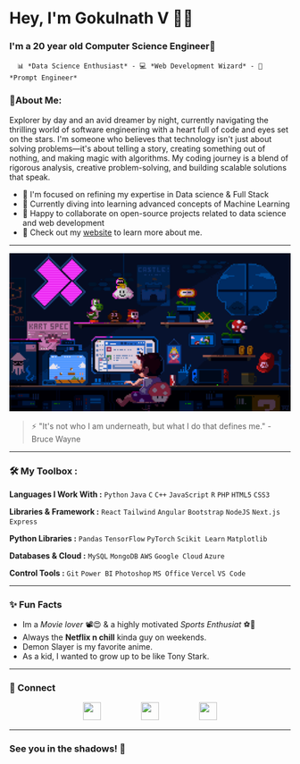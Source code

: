 # Hey, I'm Gokulnath V 👋🏽

### I'm a 20 year old Computer Science Engineer🌟

&emsp;``📊 *Data Science Enthusiast* - 💻 *Web Development Wizard* - 🤖 *Prompt Engineer*``
### 🌟**About Me:** 

Explorer by day and an avid dreamer by night, currently navigating the thrilling world of software engineering with a heart full of code and eyes set on the stars. 
I'm someone who believes that technology isn't just about solving problems—it's about telling a story, creating something out of nothing, and making magic with algorithms. My coding journey is a blend of rigorous analysis, creative problem-solving, and building scalable solutions that speak.


- 🔭 I'm focused on refining my expertise in Data science & Full Stack
- 📑 Currently diving into learning advanced concepts of Machine Learning
- 👯 Happy to collaborate on open-source projects related to data science and web development
- 🌟 Check out my [website](https://gokulnath-v-portfolio.vercel.app/) to learn more about me.
---

![Coding in Action](./7270403.gif)

> ⚡ "It's not who I am underneath, but what I do that defines me." - Bruce Wayne

---

### 🛠 My Toolbox : 

**Languages I Work With :** ``Python`` ``Java`` ``C`` ``C++`` ``JavaScript`` ``R`` ``PHP`` ``HTML5`` ``CSS3``

**Libraries & Framework :** ``React`` ``Tailwind`` ``Angular`` ``Bootstrap`` ``NodeJS`` ``Next.js`` ``Express``

**Python Libraries :** ``Pandas`` ``TensorFlow`` ``PyTorch`` ``Scikit Learn`` `Matplotlib`

**Databases & Cloud :** ``MySQL`` ``MongoDB`` ``AWS`` ``Google Cloud`` ``Azure``

**Control Tools :** ``Git`` `Power BI` ``Photoshop`` `MS Office` `Vercel` `VS Code`

---
### ✨ Fun Facts 

- Im a *Movie lover* 📽️😍 & a highly motivated *Sports Enthusiat* ⚽🏏
- Always the **Netflix n chill** kinda guy on weekends.
- Demon Slayer is my favorite anime.
- As a kid, I wanted to grow up to be like Tony Stark.

---
### 🤝 Connect
<p align="center" style="display: flex; justify-content: center; gap: 30px;"> 
  <a href="https://www.github.com/Coding-Devil"><img src="https://www.vectorlogo.zone/logos/github/github-tile.svg" width="32" height="32" /></a> &nbsp &nbsp
  <a href="http://www.instagram.com/bujjii03"><img src="https://raw.githubusercontent.com/danielcranney/readme-generator/main/public/icons/socials/instagram.svg" width="32" height="32" /></a> &nbsp &nbsp
  <a href="https://www.linkedin.com/in/gokulnath-v-2003g"><img src="https://raw.githubusercontent.com/danielcranney/readme-generator/main/public/icons/socials/linkedin.svg" width="32" height="32" /></a>
</p>

---
### See you in the shadows! 🦇
